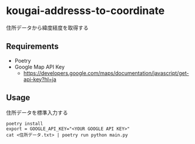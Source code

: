 # kougai-addresss-to-coordinate
住所データから緯度経度を取得する

## Requirements
- Poetry
- Google Map API Key
    - https://developers.google.com/maps/documentation/javascript/get-api-key?hl=ja

## Usage
住所データを標準入力する

```
poetry install
export = GOOGLE_API_KEY="<YOUR GOOGLE API KEY>"
cat <住所データ.txt> | poetry run python main.py
```
